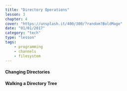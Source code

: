 ```yaml
---
title: "Directory Operations"
lesson: 3
chapter: 4
cover: "https://unsplash.it/400/300/?random?BoldMage"
date: "01/01/2017"
category: "tech"
type: "lesson"
tags:
    - programming
    - channels
    - filesystem
---
```


#### Changing Directories

#### Walking a Directory Tree
